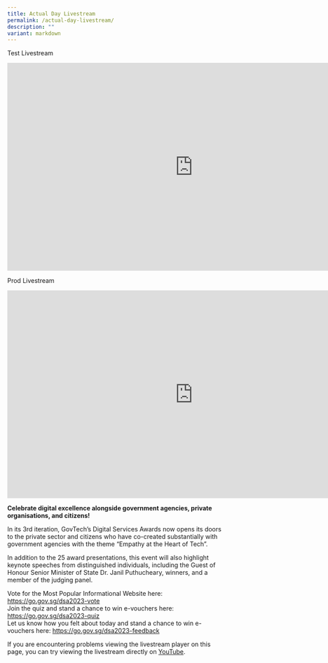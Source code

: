 ```yaml
---
title: Actual Day Livestream
permalink: /actual-day-livestream/
description: ""
variant: markdown
---
```

<style type="text/css">
.content h4 {
    color: #B41E8E;
    font-weight: 700;
}
a.bp-button {
    text-decoration: none;
    font-weight: 600;
}
a.bp-button:hover {
    text-decoration: underline;
}
</style>
<div class="row">
  <div class="col is-12 has-text-left">
    <p>Test Livestream</p>
      <div style="width:100%; min-height:475px">
      <iframe allowfullscreen="" allow="accelerometer; autoplay; clipboard-write; encrypted-media; gyroscope; picture-in-picture; web-share" frameborder="0" title="YouTube video player" src="https://www.youtube-nocookie.com/embed/Vghcz82cJBM?si=jMdwLRoHb5Atotc-" height="475" width="845"></iframe>
    </div>
    <p>Prod Livestream</p>
    <div style="width:100%; min-height:475px">
      <iframe allowfullscreen="" allow="accelerometer; autoplay; clipboard-write; encrypted-media; gyroscope; picture-in-picture; web-share" frameborder="0" title="YouTube video player" src="https://www.youtube-nocookie.com/embed/6ShwOeNIrSU?si=Ld3sD9f0QCgEW_Qy" height="475" width="845"></iframe>
    </div>
    <p><strong>Celebrate digital excellence alongside government agencies, private organisations, and citizens!</strong></p>
    <p>In its 3rd iteration, GovTech’s Digital Services Awards now opens its doors to the private sector and citizens who have co-created substantially with government agencies with the theme “Empathy at the Heart of Tech”. </p>
    <p>In addition to the 25 award presentations, this event will also highlight keynote speeches from distinguished individuals, including the Guest of Honour Senior Minister of State Dr. Janil Puthucheary, winners, and a member of the judging panel. </p>
    <p>Vote for the Most Popular Informational Website here: <a target="_blank" title="Link to vote for most popular website" href="https://go.gov.sg/dsa2023-vote">https://go.gov.sg/dsa2023-vote</a><br>
      Join the quiz and stand a chance to win e-vouchers here: <a target="_blank" title="Link to join quiz" href="https://go.gov.sg/dsa2023-quiz">https://go.gov.sg/dsa2023-quiz</a> <br>
      Let us know how you felt about today and stand a chance to win e-vouchers here: <a target="_blank" title="Link to let us know how you felt about today" href="https://go.gov.sg/dsa2023-feedback">https://go.gov.sg/dsa2023-feedback</a></p>
    <p>If you are encountering problems viewing the livestream player on this page, you can try viewing the livestream directly on <a target="_blank" title="Link to Youtube" href="https://go.gov.sg/dsa2023-publiclivestreamyt">YouTube</a>.</p>
  </div>
</div>